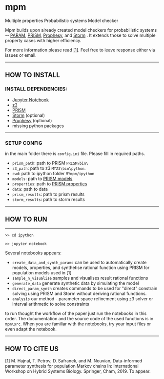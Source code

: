 # mpm
Multiple properties Probabilistic systems Model checker

Mpm builds upon already created model checkers for probabilistic systems -- [PARAM](https://depend.cs.uni-saarland.de/tools/param/publications/bibitem.php?key=HahnHWZ10), [PRISM](http://www.prismmodelchecker.org), [Prophesy](https://moves.rwth-aachen.de/research/tools/prophesy/), and [Storm](http://www.stormchecker.org/) .
It extends those to solve multiple property cases with higher efficiency.

For more information please read [[1]](#one).
Feel free to leave response either via issues or email.
*****
## HOW TO INSTALL

### INSTALL DEPENDENCIES:

* [Jupyter Notebook](https://jupyter.org/install)
* [z3](https://github.com/Z3Prover/z3/releases) 
* [PRISM](http://www.prismmodelchecker.org)
* [Storm](http://www.stormchecker.org/) (optional)
* [Prophesy](https://moves.rwth-aachen.de/research/tools/prophesy/) (optional)
* missing python packages 

****
### SETUP CONFIG

in the main folder there is `config.ini` file. Please fill in required paths.

* `prism_path`: path to PRISM `PRISM\bin\`
* `z3_path`: path to z3 `MYZ3\bin\python`. 
* `cwd`: path to ipython folder `MYmpm/ipython`
* `models`: path to [PRISM models](http://www.prismmodelchecker.org/tutorial/die.php) 
* `properties`: path to [PRISM properties](https://www.prismmodelchecker.org/manual/PropertySpecification/Introduction) 
* `data`: path to data
* `prism_results`: path to prism results
* `storm_results`: path to storm results


*****
## HOW TO RUN

*****
`>> cd ipython`

`>> jupyter notebook`

Several notebooks appears:
 
* `create_data_and_synth_params` can be used to automatically create models, properties, and synthetise rational function using PRISM for population models used in [1]
* `sample_n_visualise` samples and visualises result rational functions
* `generate_data` generate synthetic data by simulating the model
* `direct_param_synth` creates commands to be used for "direct" constrain solving using PRISM and Storm without deriving rational functions.
* `analysis` our method - parameter space refinement using z3 solver or interval arithmetic to solve constraints    

to run thought the workflow of the paper just run the notebooks in this order. The documentation and the source code of the used functions is in `mpm\src`. When you are familiar with the notebooks, try your input files or even adapt the notebook.  


*****
## HOW TO CITE US

<a name="one"> </a>
[1] M. Hajnal, T. Petrov, D. Safranek, and M. Nouvian, Data-informed parameter synthesis for population Markov chains In: International Workshop on Hybrid Systems Biology. Springer, Cham, 2019. To appear.
